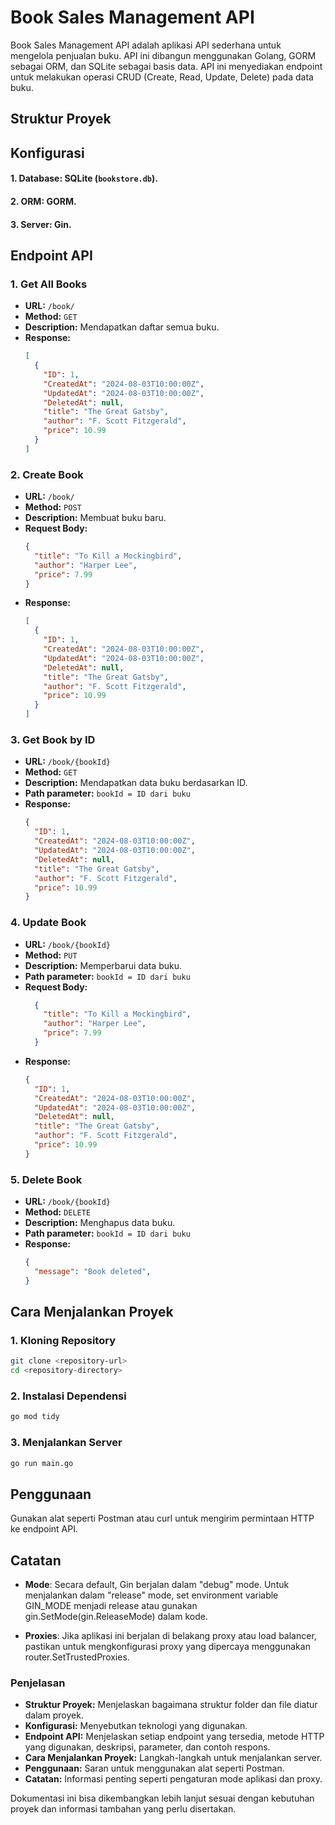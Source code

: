 # Book Sales Management API

Book Sales Management API adalah aplikasi API sederhana untuk mengelola penjualan buku. API ini dibangun menggunakan Golang, GORM sebagai ORM, dan SQLite sebagai basis data. API ini menyediakan endpoint untuk melakukan operasi CRUD (Create, Read, Update, Delete) pada data buku.

## Struktur Proyek


## Konfigurasi

#### 1. **Database:** SQLite (`bookstore.db`).
#### 2. **ORM:** GORM.
#### 3. **Server:** Gin.

## Endpoint API
### 1. Get All Books
- **URL:** `/book/`
- **Method:** `GET`
- **Description:** Mendapatkan daftar semua buku.
- **Response:**
  ```json
  [
    {
      "ID": 1,
      "CreatedAt": "2024-08-03T10:00:00Z",
      "UpdatedAt": "2024-08-03T10:00:00Z",
      "DeletedAt": null,
      "title": "The Great Gatsby",
      "author": "F. Scott Fitzgerald",
      "price": 10.99
    }
  ]
  ```

### 2. Create Book
- **URL:** `/book/`
- **Method:** `POST`
- **Description:** Membuat buku baru.
- **Request Body:**
  ```json
  {
    "title": "To Kill a Mockingbird",
    "author": "Harper Lee",
    "price": 7.99
  }
  ```
- **Response:**
  ```json
  [
    {
      "ID": 1,
      "CreatedAt": "2024-08-03T10:00:00Z",
      "UpdatedAt": "2024-08-03T10:00:00Z",
      "DeletedAt": null,
      "title": "The Great Gatsby",
      "author": "F. Scott Fitzgerald",
      "price": 10.99
    }
  ]
  ```

### 3. Get Book by ID
- **URL:** `/book/{bookId}`
- **Method:** `GET`
- **Description:** Mendapatkan data buku berdasarkan ID.
- **Path parameter:** `bookId = ID dari buku`
- **Response:**
  ```json
  {
    "ID": 1,
    "CreatedAt": "2024-08-03T10:00:00Z",
    "UpdatedAt": "2024-08-03T10:00:00Z",
    "DeletedAt": null,
    "title": "The Great Gatsby",
    "author": "F. Scott Fitzgerald",
    "price": 10.99
  }
  ```

### 4. Update Book
- **URL:** `/book/{bookId}`
- **Method:** `PUT`
- **Description:** Memperbarui data buku.
- **Path parameter:** `bookId = ID dari buku`
- **Request Body:**
  ```json
    {
      "title": "To Kill a Mockingbird",
      "author": "Harper Lee",
      "price": 7.99
    }
  ```
- **Response:**
  ```json
  {
    "ID": 1,
    "CreatedAt": "2024-08-03T10:00:00Z",
    "UpdatedAt": "2024-08-03T10:00:00Z",
    "DeletedAt": null,
    "title": "The Great Gatsby",
    "author": "F. Scott Fitzgerald",
    "price": 10.99
  }
  ```

### 5. Delete Book
- **URL:** `/book/{bookId}`
- **Method:** `DELETE`
- **Description:** Menghapus data buku.
- **Path parameter:** `bookId = ID dari buku`
- **Response:**
  ```json
  {
    "message": "Book deleted",
  }
  ```

## Cara Menjalankan Proyek

### 1. **Kloning Repository**
```sh
git clone <repository-url>
cd <repository-directory>
```

### 2. **Instalasi Dependensi**
```sh
go mod tidy
```

### 3. **Menjalankan Server**
```sh
go run main.go
```

## Penggunaan
Gunakan alat seperti Postman atau curl untuk mengirim permintaan HTTP ke endpoint API.

## Catatan
- **Mode**: Secara default, Gin berjalan dalam "debug" mode. Untuk menjalankan dalam "release" mode, set environment variable GIN_MODE menjadi release atau gunakan gin.SetMode(gin.ReleaseMode) dalam kode.

- **Proxies**: Jika aplikasi ini berjalan di belakang proxy atau load balancer, pastikan untuk mengkonfigurasi proxy yang dipercaya menggunakan router.SetTrustedProxies.


### Penjelasan

- **Struktur Proyek:** Menjelaskan bagaimana struktur folder dan file diatur dalam proyek.
- **Konfigurasi:** Menyebutkan teknologi yang digunakan.
- **Endpoint API:** Menjelaskan setiap endpoint yang tersedia, metode HTTP yang digunakan, deskripsi, parameter, dan contoh respons.
- **Cara Menjalankan Proyek:** Langkah-langkah untuk menjalankan server.
- **Penggunaan:** Saran untuk menggunakan alat seperti Postman.
- **Catatan:** Informasi penting seperti pengaturan mode aplikasi dan proxy.

Dokumentasi ini bisa dikembangkan lebih lanjut sesuai dengan kebutuhan proyek dan informasi tambahan yang perlu disertakan.